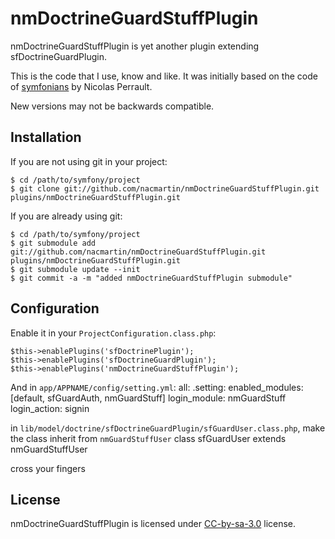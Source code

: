 nmDoctrineGuardStuffPlugin
==========================

nmDoctrineGuardStuffPlugin is yet another plugin extending sfDoctrineGuardPlugin.

This is the code that I use, know and like. It was initially based on the code of [symfonians](http://symfonians.org) by Nicolas Perrault.

New versions may not be backwards compatible.

Installation
------------

If you are not using git in your project:

    $ cd /path/to/symfony/project
    $ git clone git://github.com/nacmartin/nmDoctrineGuardStuffPlugin.git plugins/nmDoctrineGuardStuffPlugin.git

If you are already using git:

    $ cd /path/to/symfony/project
    $ git submodule add git://github.com/nacmartin/nmDoctrineGuardStuffPlugin.git plugins/nmDoctrineGuardStuffPlugin.git
    $ git submodule update --init
    $ git commit -a -m "added nmDoctrineGuardStuffPlugin submodule"

Configuration
-------------

Enable it in your `ProjectConfiguration.class.php`:

    $this->enablePlugins('sfDoctrinePlugin');
    $this->enablePlugins('sfDoctrineGuardPlugin');
    $this->enablePlugins('nmDoctrineGuardStuffPlugin');

And in `app/APPNAME/config/setting.yml`:
    all:
      .setting:
        enabled_modules:        [default, sfGuardAuth, nmGuardStuff]
        login_module:           nmGuardStuff
        login_action:           signin  

in `lib/model/doctrine/sfDoctrineGuardPlugin/sfGuardUser.class.php`, make the class inherit from `nmGuardStuffUser`
    class sfGuardUser extends nmGuardStuffUser

cross your fingers

License
-------

nmDoctrineGuardStuffPlugin is licensed under [CC-by-sa-3.0](http://creativecommons.org/licenses/by-sa/3.0/) license.

